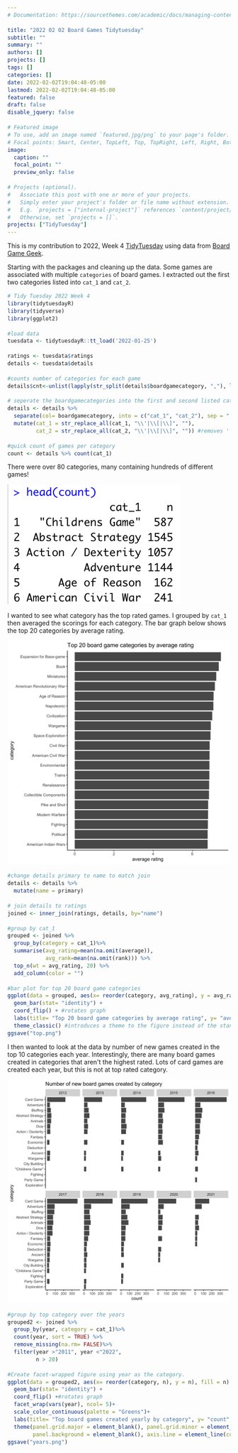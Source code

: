 ```yaml
---
# Documentation: https://sourcethemes.com/academic/docs/managing-content/

title: "2022 02 02 Board Games Tidytuesday"
subtitle: ""
summary: ""
authors: []
projects: []
tags: []
categories: []
date: 2022-02-02T19:04:48-05:00
lastmod: 2022-02-02T19:04:48-05:00
featured: false
draft: false
disable_jquery: false

# Featured image
# To use, add an image named `featured.jpg/png` to your page's folder.
# Focal points: Smart, Center, TopLeft, Top, TopRight, Left, Right, BottomLeft, Bottom, BottomRight.
image:
  caption: ""
  focal_point: ""
  preview_only: false

# Projects (optional).
#   Associate this post with one or more of your projects.
#   Simply enter your project's folder or file name without extension.
#   E.g. `projects = ["internal-project"]` references `content/project/deep-learning/index.md`.
#   Otherwise, set `projects = []`.
projects: ["TidyTuesday"]
---
```

This is my contribution to 2022, Week 4  [TidyTuesday](https://github.com/rfordatascience/tidytuesday/blob/master/data/2022/2022-01-25/readme.md) using data from [Board Game Geek](https://www.kaggle.com/jvanelteren/boardgamegeek-reviews/version/3?select=2022-01-08.csv).

Starting with the packages and cleaning up the data. Some games are associated with multiple `categories` of board games. I extracted out the first two categories listed into `cat_1` and `cat_2`. 
```r
# Tidy Tuesday 2022 Week 4
library(tidytuesdayR)
library(tidyverse)
library(ggplot2)

#load data
tuesdata <- tidytuesdayR::tt_load('2022-01-25')

ratings <- tuesdata$ratings
details <- tuesdata$details

#counts number of categories for each game
details$cnt<-unlist(lapply(str_split(details$boardgamecategory, ","), length))

# seperate the boardgamecategories into the first and second listed category
details <- details %>%
  separate(col= boardgamecategory, into = c("cat_1", "cat_2"), sep = ",") %>%
  mutate(cat_1 = str_replace_all(cat_1, "\\'|\\[|\\]", ""),
         cat_2 = str_replace_all(cat_2, "\\'|\\[|\\]", "")) #removes '' and [] in categories
         
#quick count of games per category
count <- details %>% count(cat_1)
```

There were over 80 categories, many containing hundreds of different games!

![head-count](head-count.png)

I wanted to see what category has the top rated games. I grouped by `cat_1` then averaged the scorings for each category. The bar graph below shows the top 20 categories by average rating. 

![average rating](top20.png)
```r
#change details primary to name to match join
details <- details %>%
  mutate(name = primary)

# join details to ratings
joined <- inner_join(ratings, details, by="name")

#group by cat_1
grouped <- joined %>%
  group_by(category = cat_1)%>%
  summarise(avg_rating=mean(na.omit(average)),
            avg_rank=mean(na.omit(rank))) %>%
  top_n(wt = avg_rating, 20) %>%
  add_column(color = "")

#bar plot for top 20 board game categories
ggplot(data = grouped, aes(x= reorder(category, avg_rating), y = avg_rating)) + #reorder makes bars descending order
  geom_bar(stat= "identity") +
  coord_flip() + #rotates graph
  labs(title= "Top 20 board game categories by average rating", y= "average rating",x ="category") +
  theme_classic() #introduces a theme to the figure instead of the standard output
ggsave("top.png")
```

I then wanted to look at the data by number of new games created in the top 10 categories each year. Interestingly, there are many board games created in categories that aren't the highest rated. Lots of card games are created each year, but this is not at top rated category. 

![number created yearly](featured.png)

```r
#group by top category over the years
grouped2 <- joined %>%
  group_by(year, category = cat_1)%>%
  count(year, sort = TRUE) %>%
  remove_missing(na.rm= FALSE)%>%
  filter(year >"2011", year <"2022",
         n > 20)

#Create facet-wrapped figure using year as the category. 
ggplot(data = grouped2, aes(x= reorder(category, n), y = n), fill = n) + #reorder makes bars descending order
  geom_bar(stat= "identity") +
  coord_flip() +#rotates graph
  facet_wrap(vars(year), ncol= 5)+
  scale_color_continuous(palette = "Greens")+
  labs(title= "Top board games created yearly by category", y= "count",x ="category") +
  theme(panel.grid.major = element_blank(), panel.grid.minor = element_blank(),
        panel.background = element_blank(), axis.line = element_line(colour = "black"), text = element_text(size = 10))
ggsave("years.png")
```
